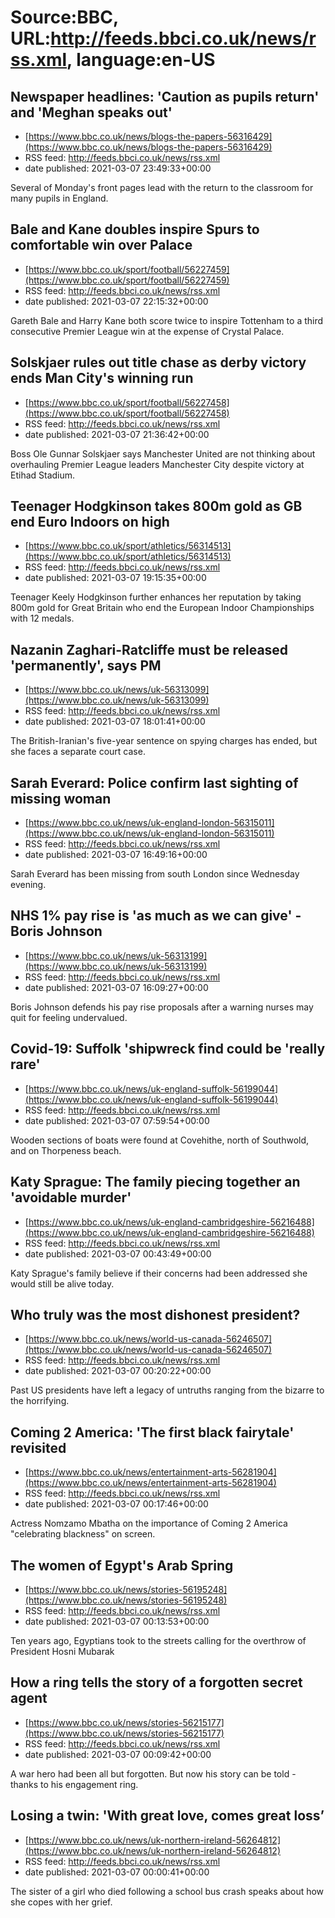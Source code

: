 # Source:BBC, URL:http://feeds.bbci.co.uk/news/rss.xml, language:en-US

## Newspaper headlines: 'Caution as pupils return' and 'Meghan speaks out'
 - [https://www.bbc.co.uk/news/blogs-the-papers-56316429](https://www.bbc.co.uk/news/blogs-the-papers-56316429)
 - RSS feed: http://feeds.bbci.co.uk/news/rss.xml
 - date published: 2021-03-07 23:49:33+00:00

Several of Monday's front pages lead with the return to the classroom for many pupils in England.

## Bale and Kane doubles inspire Spurs to comfortable win over Palace
 - [https://www.bbc.co.uk/sport/football/56227459](https://www.bbc.co.uk/sport/football/56227459)
 - RSS feed: http://feeds.bbci.co.uk/news/rss.xml
 - date published: 2021-03-07 22:15:32+00:00

Gareth Bale and Harry Kane both score twice to inspire Tottenham to a third consecutive Premier League win at the expense of Crystal Palace.

## Solskjaer rules out title chase as derby victory ends Man City's winning run
 - [https://www.bbc.co.uk/sport/football/56227458](https://www.bbc.co.uk/sport/football/56227458)
 - RSS feed: http://feeds.bbci.co.uk/news/rss.xml
 - date published: 2021-03-07 21:36:42+00:00

Boss Ole Gunnar Solskjaer says Manchester United are not thinking about overhauling Premier League leaders Manchester City despite victory at Etihad Stadium.

## Teenager Hodgkinson takes 800m gold as GB end Euro Indoors on high
 - [https://www.bbc.co.uk/sport/athletics/56314513](https://www.bbc.co.uk/sport/athletics/56314513)
 - RSS feed: http://feeds.bbci.co.uk/news/rss.xml
 - date published: 2021-03-07 19:15:35+00:00

Teenager Keely Hodgkinson further enhances her reputation by taking 800m gold for Great Britain who end the European Indoor Championships with 12 medals.

## Nazanin Zaghari-Ratcliffe must be released 'permanently', says PM
 - [https://www.bbc.co.uk/news/uk-56313099](https://www.bbc.co.uk/news/uk-56313099)
 - RSS feed: http://feeds.bbci.co.uk/news/rss.xml
 - date published: 2021-03-07 18:01:41+00:00

The British-Iranian's five-year sentence on spying charges has ended, but she faces a separate court case.

## Sarah Everard: Police confirm last sighting of missing woman
 - [https://www.bbc.co.uk/news/uk-england-london-56315011](https://www.bbc.co.uk/news/uk-england-london-56315011)
 - RSS feed: http://feeds.bbci.co.uk/news/rss.xml
 - date published: 2021-03-07 16:49:16+00:00

Sarah Everard has been missing from south London since Wednesday evening.

## NHS 1% pay rise is 'as much as we can give' - Boris Johnson
 - [https://www.bbc.co.uk/news/uk-56313199](https://www.bbc.co.uk/news/uk-56313199)
 - RSS feed: http://feeds.bbci.co.uk/news/rss.xml
 - date published: 2021-03-07 16:09:27+00:00

Boris Johnson defends his pay rise proposals after a warning nurses may quit for feeling undervalued.

## Covid-19: Suffolk 'shipwreck find could be 'really rare'
 - [https://www.bbc.co.uk/news/uk-england-suffolk-56199044](https://www.bbc.co.uk/news/uk-england-suffolk-56199044)
 - RSS feed: http://feeds.bbci.co.uk/news/rss.xml
 - date published: 2021-03-07 07:59:54+00:00

Wooden sections of boats were found at Covehithe, north of Southwold, and on Thorpeness beach.

## Katy Sprague: The family piecing together an 'avoidable murder'
 - [https://www.bbc.co.uk/news/uk-england-cambridgeshire-56216488](https://www.bbc.co.uk/news/uk-england-cambridgeshire-56216488)
 - RSS feed: http://feeds.bbci.co.uk/news/rss.xml
 - date published: 2021-03-07 00:43:49+00:00

Katy Sprague's family believe if their concerns had been addressed she would still be alive today.

## Who truly was the most dishonest president?
 - [https://www.bbc.co.uk/news/world-us-canada-56246507](https://www.bbc.co.uk/news/world-us-canada-56246507)
 - RSS feed: http://feeds.bbci.co.uk/news/rss.xml
 - date published: 2021-03-07 00:20:22+00:00

Past US presidents have left a legacy of untruths ranging from the bizarre to the horrifying.

## Coming 2 America: 'The first black fairytale' revisited
 - [https://www.bbc.co.uk/news/entertainment-arts-56281904](https://www.bbc.co.uk/news/entertainment-arts-56281904)
 - RSS feed: http://feeds.bbci.co.uk/news/rss.xml
 - date published: 2021-03-07 00:17:46+00:00

Actress Nomzamo Mbatha on the importance of Coming 2 America "celebrating blackness" on screen.

## The women of Egypt's Arab Spring
 - [https://www.bbc.co.uk/news/stories-56195248](https://www.bbc.co.uk/news/stories-56195248)
 - RSS feed: http://feeds.bbci.co.uk/news/rss.xml
 - date published: 2021-03-07 00:13:53+00:00

Ten years ago, Egyptians took to the streets calling for the overthrow of President Hosni Mubarak

## How a ring tells the story of a forgotten secret agent
 - [https://www.bbc.co.uk/news/stories-56215177](https://www.bbc.co.uk/news/stories-56215177)
 - RSS feed: http://feeds.bbci.co.uk/news/rss.xml
 - date published: 2021-03-07 00:09:42+00:00

A war hero had been all but forgotten. But now his story can be told - thanks to his engagement ring.

## Losing a twin: 'With great love, comes great loss’
 - [https://www.bbc.co.uk/news/uk-northern-ireland-56264812](https://www.bbc.co.uk/news/uk-northern-ireland-56264812)
 - RSS feed: http://feeds.bbci.co.uk/news/rss.xml
 - date published: 2021-03-07 00:00:41+00:00

The sister of a girl who died following a school bus crash speaks about how she copes with her grief.


